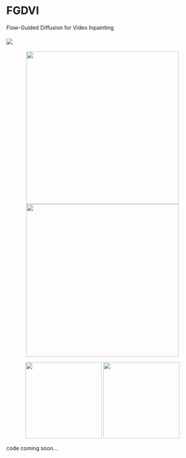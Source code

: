 # FGDVI
Flow-Guided Diffusion for Video Inpainting
<div>
    <h4 align="left">
    <a href="https://arxiv.org/abs/2311.15368" target='_blank'>
    <img src="https://img.shields.io/badge/arXiv-2311.15368-b31b1b.svg">
    </a>
    </h4>
</div>

<p align="center">
    <img src="https://github.com/NevSNev/FGDVI/blob/main/GIF/cross-country.gif" width="400px">
    <img src="https://github.com/NevSNev/FGDVI/blob/main/GIF/dogs.gif" width="400px">
</p>

<p align="center">
    <img src="https://github.com/NevSNev/FGDVI/blob/main/GIF/horse.gif" width="200px">
    <img src="https://github.com/NevSNev/FGDVI/blob/main/GIF/scooter.gif" width="200px">
</p>
code coming soon...
